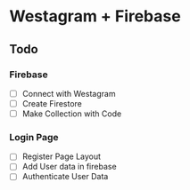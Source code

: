 # Westagram + Firebase

## Todo

### Firebase

- [ ] Connect with Westagram
- [ ] Create Firestore
- [ ] Make Collection with Code

### Login Page

- [ ] Register Page Layout
- [ ] Add User data in firebase
- [ ] Authenticate User Data
